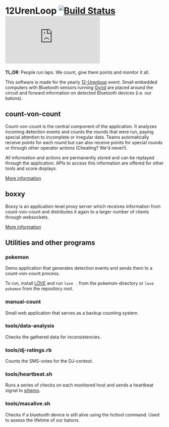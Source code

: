 # 12UrenLoop [![Build Status](https://secure.travis-ci.org/ZeusWPI/12Urenloop.png)](http://travis-ci.org/ZeusWPI/12Urenloop) [![Analytics](https://ga-beacon.appspot.com/UA-25444917-6/ZeusWPI/12Urenloop/README.markdown?pixel)](https://github.com/igrigorik/ga-beacon)

**TL;DR**: People run laps. We count, give them points and monitor it all.

This software is made for the yearly [12-Urenloop](http://12urenloop.be/) event. Small embedded computers with Bluetooth sensors running [Gyrid](https://github.com/Rulus/Gyrid) are placed around the circuit and forward information on detected Bluetooth devices (i.e. our batons).

## count-von-count

Count-von-count is the central component of the application. It analyzes incoming detection events and counts the rounds that were run, paying special attention to incomplete or irregular data. Teams automatically receive points for each round but can also receive points for special rounds or through other operator actions (Cheating? We'd never!).

All information and actions are permanently stored and can be replayed through the application. APIs to access this information are offered for other tools and score displays.

[More information](count-von-count/README.markdown)

## boxxy

Boxxy is an application-level proxy server which receives information from count-von-count and distributes it again to a larger number of clients through websockets.

[More information](boxxy/README.markdown)

## Utilities and other programs

### pokemon

Demo application that generates detection events and sends them to a count-von-count process.

To run, install [LÖVE](https://love2d.org/) and run `love .` from the pokemon-directory or `love pokemon` from the repository root.

### manual-count

Small web application that serves as a backup counting system.

### tools/data-analysis

Checks the gathered data for inconsistencies.

### tools/dj-ratings.rb

Counts the SMS-votes for the DJ-contest.

### tools/heartbeat.sh

Runs a series of checks on each monitored host and sends a heartbeat signal to [sihemo](https://github.com/jaspervdj/sihemo).

### tools/macalive.sh

Checks if a bluetooth device is still alive using the hcitool command. Used to assess the lifetime of our batons.
